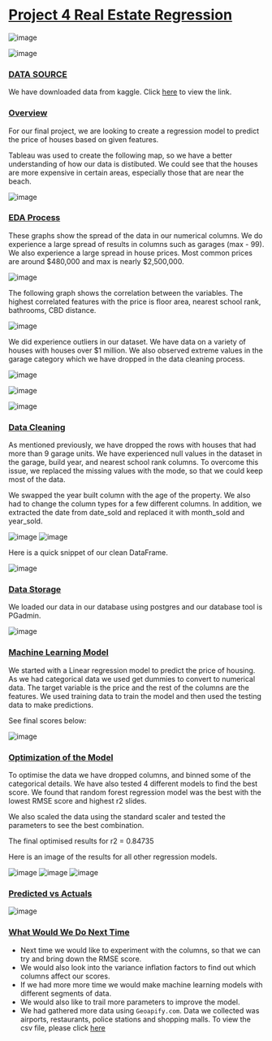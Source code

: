 # <ins>Project 4 Real Estate Regression</ins>

![image](https://user-images.githubusercontent.com/116304118/233195721-96264cdc-338f-4f96-bca5-274172b79ed1.png)

![image](https://user-images.githubusercontent.com/116105684/233199018-80ed6469-4550-45e4-b343-c4ad9c9fca17.png)

### <ins>DATA SOURCE</ins>
We have downloaded data from kaggle. Click [here](https://www.kaggle.com/datasets/syuzai/perth-house-prices) to view the link. 


### <ins>Overview</ins>

For our final project, we are looking to create a regression model to predict the price of houses based on given features. 

Tableau was used to create the following map, so we have a better understanding of how our data is distibuted. 
We could see that the houses are more expensive in certain areas, especially those that are near the beach. 

![image](https://user-images.githubusercontent.com/116105684/233200524-1b848211-b32b-435f-8810-25e770217e1e.png)

### <ins>EDA Process</ins>

These graphs show the spread of the data in our numerical columns. We do experience a large spread of results in columns such as garages (max - 99).
We also experience a large spread in house prices. Most common prices are around $480,000 and max is nearly $2,500,000. 


![image](https://user-images.githubusercontent.com/116105684/233201210-8478d3e9-fc18-4963-856b-34bd6441755e.png)


The following graph shows the correlation between the variables. The highest correlated features with the price is floor area, nearest school rank, bathrooms, CBD distance.

![image](https://user-images.githubusercontent.com/116304118/233220159-c947124a-b020-49a9-9fb7-37b8d23fd1c7.png)


We did experience outliers in our dataset. We have data on a variety of houses with houses over $1 million. We also observed extreme values in the garage category which we have dropped in the data cleaning process.

![image](https://user-images.githubusercontent.com/116304118/233220375-e2f83147-adbf-4682-bc86-927dbddf9702.png)

![image](https://user-images.githubusercontent.com/116105684/233201802-94baa90e-05be-412f-954b-fdd2ad34a1bf.png)

![image](https://user-images.githubusercontent.com/116105684/233201828-60057a2f-572f-478a-b41d-49a939399616.png)

### <ins>Data Cleaning</ins>

As mentioned previously, we have dropped the rows with houses that had more than 9 garage units. We have experienced null values in the dataset in the garage, build year, and nearest school rank columns. To overcome this issue, we replaced the missing values with the mode, so that we could keep most of the data.

We swapped the year built column with the age of the property. We also had to change the column types for a few different columns. In addition, 
we extracted the date from date_sold and replaced it with month_sold and year_sold. 


![image](https://user-images.githubusercontent.com/116105684/233203730-941524fe-229d-4785-b053-0ede2128acc0.png)
![image](https://user-images.githubusercontent.com/116105684/233203755-751ea6b3-56f3-4954-8af3-4f7978cd0b94.png)

Here is a quick snippet of our clean DataFrame. 

![image](https://user-images.githubusercontent.com/116105684/233204505-30b383f0-12b7-4609-bd3c-4943e353a7ad.png)


### <ins>Data Storage</ins>

We loaded our data in our database using postgres and our database tool is PGadmin.

![image](https://user-images.githubusercontent.com/116105684/233204622-3efdd444-26bb-4dd6-9976-7e6886760f91.png)


### <ins>Machine Learning Model</ins>

We started with a Linear regression model to predict the price of housing. As we had categorical data we used get dummies to convert to numerical data. The target variable is the price and the rest of the columns are the features. We used training data to train the model and then used the testing data to make predictions.

See final scores below:

![image](https://user-images.githubusercontent.com/116105684/233204847-c6670f48-b7bb-4273-a1e6-bb6b84db6730.png)


### <ins>Optimization of the Model</ins>

To optimise the data we have dropped columns, and binned some of the categorical details. We have also tested 4 different models to find the best score. We found that random forest regression model was the best with the lowest RMSE score and highest r2 slides.

We also scaled the data using the standard scaler and tested the parameters to see the best combination.

The final optimised results for r2 = 0.84735

Here is an image of the results for all other regression models.

![image](https://user-images.githubusercontent.com/116105684/233204924-e2b2af58-5b49-4b47-a0f5-1c4973ded497.png)
![image](https://user-images.githubusercontent.com/116105684/233204940-7cb429d5-97ec-4ea5-b20e-9b02599c2560.png)
![image](https://user-images.githubusercontent.com/116105684/233204949-8a22e735-6804-4afe-9906-1d2cf4df6f3e.png)



### <ins>Predicted vs Actuals</ins>

![image](https://user-images.githubusercontent.com/116105684/233205023-f834b153-a7b5-4827-8488-1537187451dc.png)


### <ins>What Would We Do Next Time</ins>

* Next time we would like to experiment with the columns, so that we can try and bring down the RMSE score. 
* We would also look into the variance inflation factors to find out which columns affect our scores.
* If we had more more time we would make machine learning models with different segments of data.
* We would also like to trail more parameters to improve the model.
* We had gathered more data using `Geoapify.com`. Data we collected was airports, restaurants, police stations and shopping malls. To view the csv file, please click [here](https://github.com/bradsmart1998/Project_4_Real_Estate_Regression/blob/main/Data/collected_data_api.csv)


